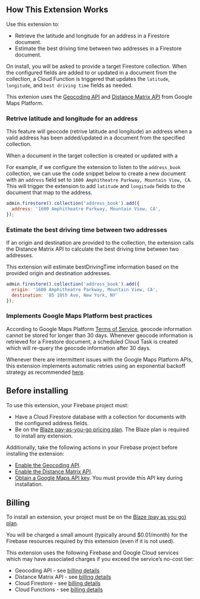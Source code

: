 ## How This Extension Works

Use this extension to:
* Retrieve the latitude and longitude for an address in a Firestore document.
* Estimate the best driving time between two addresses in a Firestore document.

On install, you will be asked to provide a target Firestore collection. When the configured fields are added to or updated in a document from the collection, a Cloud Function is triggered that updates the `latitude`, `longitude`, and `best driving time` fields as needed.

This extenion uses the [Geocoding API](https://developers.google.com/maps/documentation/geocoding/overview) and [Distance Matrix API](https://developers.google.com/maps/documentation/distance-matrix/overview) from Google Maps Platform.

### Retrive latitude and longitude for an address

This feature will geocode (retrive latitude and longitude) an address when a valid address has been added/updated in a document from the specified collection. 

When a document in the target collection is created or updated with a 

For example, if we configure the extension to listen to the `address_book` collection, we can use the code snippet below to create a new document with an `address` field set to `1600 Amphitheatre Parkway, Mountain View, CA`. This will trigger the extension to add `latitude` and `longitude` fields to the document that map to the address.

```javascript
admin.firestore().collection('address_book').add({
  address: '1600 Amphitheatre Parkway, Mountain View, CA',
});
```

### Estimate the best driving time between two addresses

If an origin and destination are provided to the collection, the extension calls the Distance Matrix API to calculate the best driving time between two addresses.

This extension will estimate bestDrivingTime information based on the provided origin and destination addresses.

```javascript
admin.firestore().collection('address_book').add({
  origin: '1600 Amphitheatre Parkway, Mountain View, CA',
  destination: '85 10th Ave, New York, NY' 
});
```

### Implements Google Maps Platform best practices

According to Google Maps Platform [Terms of Service](https://cloud.google.com/maps-platform/terms/maps-service-terms), geocode information cannot be stored for longer than 30 days. Whenever geocode information is retrieved for a Firestore document, a scheduled Cloud Task is created which will re-query the geocode information after 30 days.

Whenever there are intermittent issues with the Google Maps Platform APIs, this extension implements automatic retries using an exponential backoff strategy as recommended [here](https://developers.google.com/maps/documentation/routes/web-service-best-practices#exponential-backoff).

## Before installing

To use this extension, your Firebase project must:
* Have a Cloud Firestore database with a collection for documents with the configured address fields.
* Be on the [Blaze pay-as-you-go pricing plan](https://firebase.google.com/docs/projects/billing/firebase-pricing-plans#blaze-pricing-plan). The Blaze plan is required to install any extension.

Additionally, take the following actions in your Firebase project before installing the extension:
* [Enable the Geocoding API](https://console.cloud.google.com/apis/library/geocoding-backend.googleapis.com?utm_source=Docs_EnableSpecificAPI&_gl=1*17pcy1v*_ga*NzE3NDA4NzkuMTY4MzU4MTE3NA..*_ga_NRWSTWS78N*MTY4MzU5Njk5NS40LjEuMTY4MzU5NzE4Ny4wLjAuMA..).
* [Enable the Distance Matrix API](https://console.cloud.google.com/apis/library/distance-matrix-backend.googleapis.com?utm_source=Docs_EnableSpecificAPI&_gl=1*17pcy1v*_ga*NzE3NDA4NzkuMTY4MzU4MTE3NA..*_ga_NRWSTWS78N*MTY4MzU5Njk5NS40LjEuMTY4MzU5NzE4Ny4wLjAuMA..).
* [Obtain a Google Maps API key](https://developers.google.com/maps/documentation/geocoding/get-api-key). You must provide this API key during installation.

## Billing

To install an extension, your project must be on the [Blaze (pay as you go) plan](https://firebase.google.com/docs/projects/billing/firebase-pricing-plans#blaze-pricing-plan).

You will be charged a small amount (typically around $0.01/month) for the Firebase resources required by this extension (even if it is not used).

This extension uses the following Firebase and Google Cloud services which may have associated charges if you exceed the service’s no-cost tier:

* Geocoding API - see [billing details](https://developers.google.com/maps/documentation/geocoding/usage-and-billing)
* Distance Matrix API - see [billing details](https://developers.google.com/maps/documentation/distance-matrix/usage-and-billing)
* Cloud Firestore - see [billing details](https://firebase.google.com/docs/firestore/pricing)
* Cloud Functions - see [billing details](https://cloud.google.com/functions/pricing)
